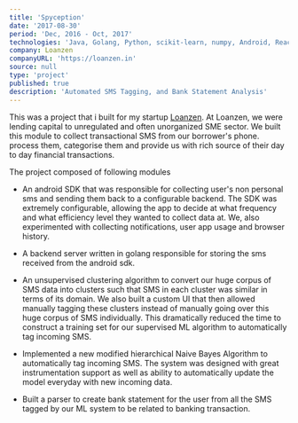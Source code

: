 ```yaml
---
title: 'Spyception'
date: '2017-08-30'
period: 'Dec, 2016 - Oct, 2017'
technologies: 'Java, Golang, Python, scikit-learn, numpy, Android, React, AWS, Docker'
company: Loanzen
companyURL: 'https://loanzen.in'
source: null
type: 'project'
published: true
description: 'Automated SMS Tagging, and Bank Statement Analysis'
---
```


This was a project that i built for my startup [Loanzen](https://loanzen.in). At Loanzen, we were lending capital to unregulated and often unorganized SME sector. We built this module to collect transactional SMS from our borrower's phone. process them, categorise them and provide us with rich source of their day to day financial transactions.

The project composed of following modules

- An android SDK that was responsible for collecting user's non personal sms and sending them back to a configurable backend. The SDK was extremely configurable, allowing the app to decide at what frequency and what efficiency level they wanted to collect data at. We, also experimented with collecting notifications, user app usage and browser history.

- A backend server written in golang responsible for storing the sms received from the android sdk.

- An unsupervised clustering algorithm to convert our huge corpus of SMS data into clusters such that SMS in each cluster was similar in terms of its domain. We also built a custom UI that then allowed manually tagging these clusters instead of manually going over this huge corpus of SMS individually. This dramatically reduced the time to construct a training set for our supervised ML algorithm to automatically tag incoming SMS.

- Implemented a new modified hierarchical Naive Bayes Algorithm to automatically tag incoming SMS. The system was designed with great instrumentation support as well as ability to automatically update the model everyday with new incoming data.

- Built a parser to create bank statement for the user from all the SMS tagged by our ML system to be related to banking transaction.
